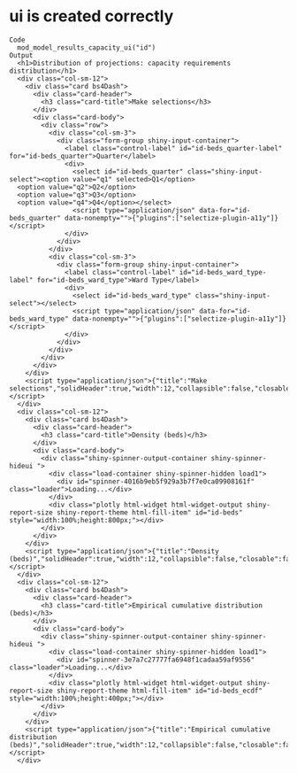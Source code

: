 # ui is created correctly

    Code
      mod_model_results_capacity_ui("id")
    Output
      <h1>Distribution of projections: capacity requirements distribution</h1>
      <div class="col-sm-12">
        <div class="card bs4Dash">
          <div class="card-header">
            <h3 class="card-title">Make selections</h3>
          </div>
          <div class="card-body">
            <div class="row">
              <div class="col-sm-3">
                <div class="form-group shiny-input-container">
                  <label class="control-label" id="id-beds_quarter-label" for="id-beds_quarter">Quarter</label>
                  <div>
                    <select id="id-beds_quarter" class="shiny-input-select"><option value="q1" selected>Q1</option>
      <option value="q2">Q2</option>
      <option value="q3">Q3</option>
      <option value="q4">Q4</option></select>
                    <script type="application/json" data-for="id-beds_quarter" data-nonempty="">{"plugins":["selectize-plugin-a11y"]}</script>
                  </div>
                </div>
              </div>
              <div class="col-sm-3">
                <div class="form-group shiny-input-container">
                  <label class="control-label" id="id-beds_ward_type-label" for="id-beds_ward_type">Ward Type</label>
                  <div>
                    <select id="id-beds_ward_type" class="shiny-input-select"></select>
                    <script type="application/json" data-for="id-beds_ward_type" data-nonempty="">{"plugins":["selectize-plugin-a11y"]}</script>
                  </div>
                </div>
              </div>
            </div>
          </div>
        </div>
        <script type="application/json">{"title":"Make selections","solidHeader":true,"width":12,"collapsible":false,"closable":false,"maximizable":false,"gradient":false}</script>
      </div>
      <div class="col-sm-12">
        <div class="card bs4Dash">
          <div class="card-header">
            <h3 class="card-title">Density (beds)</h3>
          </div>
          <div class="card-body">
            <div class="shiny-spinner-output-container shiny-spinner-hideui ">
              <div class="load-container shiny-spinner-hidden load1">
                <div id="spinner-4016b9eb5f929a3b7f7e0ca09908161f" class="loader">Loading...</div>
              </div>
              <div class="plotly html-widget html-widget-output shiny-report-size shiny-report-theme html-fill-item" id="id-beds" style="width:100%;height:800px;"></div>
            </div>
          </div>
        </div>
        <script type="application/json">{"title":"Density (beds)","solidHeader":true,"width":12,"collapsible":false,"closable":false,"maximizable":false,"gradient":false}</script>
      </div>
      <div class="col-sm-12">
        <div class="card bs4Dash">
          <div class="card-header">
            <h3 class="card-title">Empirical cumulative distribution (beds)</h3>
          </div>
          <div class="card-body">
            <div class="shiny-spinner-output-container shiny-spinner-hideui ">
              <div class="load-container shiny-spinner-hidden load1">
                <div id="spinner-3e7a7c27777fa6948f1cadaa59af9556" class="loader">Loading...</div>
              </div>
              <div class="plotly html-widget html-widget-output shiny-report-size shiny-report-theme html-fill-item" id="id-beds_ecdf" style="width:100%;height:400px;"></div>
            </div>
          </div>
        </div>
        <script type="application/json">{"title":"Empirical cumulative distribution (beds)","solidHeader":true,"width":12,"collapsible":false,"closable":false,"maximizable":false,"gradient":false}</script>
      </div>

